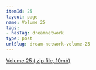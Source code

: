 ```yaml
---
itemId: 25
layout: page
name: Volume 25
tags:
- hasTag: dreamnetwork
type: post
urlSlug: dream-network-volume-25
---
```

<a href="files/Volume_25.zip" download>Volume 25 (.zip file, 10mb)</a>